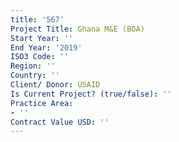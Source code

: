 ```yaml
---
title: '567'
Project Title: Ghana M&E (BOA)
Start Year: ''
End Year: '2019'
ISO3 Code: ''
Region: ''
Country: ''
Client/ Donor: USAID
Is Current Project? (true/false): ''
Practice Area:
- ''
Contract Value USD: ''
---
```


